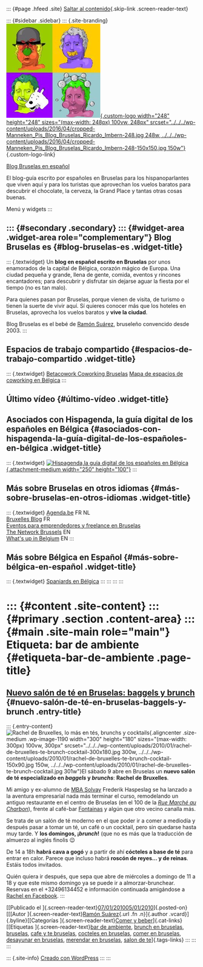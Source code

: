::: {#page .hfeed .site}
[Saltar al contenido](index.html#content){.skip-link
.screen-reader-text}

::: {#sidebar .sidebar}
::: {.site-branding}
[![](../../../wp-content/uploads/2016/04/cropped-Manneken_Pis_Blog_Bruselas_Ricardo_Imbern-248.jpg){.custom-logo
width="248" height="248" sizes="(max-width: 248px) 100vw, 248px"
srcset="../../../wp-content/uploads/2016/04/cropped-Manneken_Pis_Blog_Bruselas_Ricardo_Imbern-248.jpg 248w, ../../../wp-content/uploads/2016/04/cropped-Manneken_Pis_Blog_Bruselas_Ricardo_Imbern-248-150x150.jpg 150w"}](../../../index.html){.custom-logo-link}

[Blog Bruselas en español](../../../index.html)

El blog-guía escrito por españoles en Bruselas para los hispanoparlantes
que viven aquí y para los turistas que aprovechan los vuelos baratos
para descubrir el chocolate, la cerveza, la Grand Place y tantas otras
cosas buenas.

Menú y widgets
:::

::: {#secondary .secondary}
::: {#widget-area .widget-area role="complementary"}
Blog Bruselas es {#blog-bruselas-es .widget-title}
----------------

::: {.textwidget}
Un **blog en español escrito en Bruselas** por unos enamorados de la
capital de Bélgica, corazón mágico de Europa. Una ciudad pequeña y
grande, llena de gente, comida, eventos y rincones encantadores; para
descubrir y disfrutar sin dejarse aguar la fiesta por el tiempo (no es
tan malo).

Para quienes pasan por Bruselas, porque vienen de visita, de turismo o
tienen la suerte de vivir aquí. Sí quieres conocer más que los hoteles
en Bruselas, aprovecha los vuelos baratos y **vive la ciudad**.

Blog Bruselas es el bebé de [Ramón Suárez](http://www.ramonsuarez.com),
bruseleño convencido desde 2003.
:::

Espacios de trabajo compartido {#espacios-de-trabajo-compartido .widget-title}
------------------------------

::: {.textwidget}
[Betacowork Coworking Bruselas](http://www.betacowork.com) [Mapa de
espacios de coworking en Bélgica](http://coworkingbelgium.com)
:::

Último vídeo {#último-vídeo .widget-title}
------------

Asociados con Hispagenda, la guía digital de los españoles en Bélgica {#asociados-con-hispagenda-la-guía-digital-de-los-españoles-en-bélgica .widget-title}
---------------------------------------------------------------------

::: {.textwidget}
[![Hispagenda,la guía digital de los españoles en
Bélgica](../../../wp-content/uploads/2010/04/Hispagenda-250px.gif "Hispagenda, la guía digital de los españoles en Bélgica"){.attachment-medium
width="250" height="100"}](http://www.hispagenda.com)
:::

Más sobre Bruselas en otros idiomas {#más-sobre-bruselas-en-otros-idiomas .widget-title}
-----------------------------------

::: {.textwidget}
[Agenda.be](http://www.agenda.be) FR NL\
[Bruxelles Blog](http://www.bxlblog.be/) FR\
[Eventos para emprendedores y freelance en
Bruselas](http://www.betacowork.com/events/)\
[The Network
Brussels](http://groups.yahoo.com/group/TheNetworkBrussels/) EN\
[What\'s up in Belgium](http://www.whatsupin.be/) EN
:::

Más sobre Bélgica en Español {#más-sobre-bélgica-en-español .widget-title}
----------------------------

::: {.textwidget}
[Spaniards en Bélgica](http://www.spaniards.es/paises/belgica)
:::
:::
:::
:::

::: {#content .site-content}
::: {#primary .section .content-area}
::: {#main .site-main role="main"}
Etiqueta: bar de ambiente {#etiqueta-bar-de-ambiente .page-title}
=========================

[Nuevo salón de té en Bruselas: baggels y brunch](../../../index.html?p=1186) {#nuevo-salón-de-té-en-bruselas-baggels-y-brunch .entry-title}
-----------------------------------------------------------------------------

::: {.entry-content}
![Rachel de Bruxelles, lo más en tés, brunchs y
cocktails](../../../wp-content/uploads/2010/01/rachel-de-bruxelles-te-brunch-cocktail-300x180.jpg "Rachel de Bruxelles, lo más en tés, brunchs y cocktails"){.aligncenter
.size-medium .wp-image-1190 width="300" height="180"
sizes="(max-width: 300px) 100vw, 300px"
srcset="../../../wp-content/uploads/2010/01/rachel-de-bruxelles-te-brunch-cocktail-300x180.jpg 300w, ../../../wp-content/uploads/2010/01/rachel-de-bruxelles-te-brunch-cocktail-150x90.jpg 150w, ../../../wp-content/uploads/2010/01/rachel-de-bruxelles-te-brunch-cocktail.jpg 301w"}El
sábado 9 abre en Bruselas un **nuevo salón de té especializado en
*baggels* y *brunchs***: **Rachel de Bruxelles**.

Mi amigo y ex-alumno de [MBA
Solvay](http://www.solvay.edu/mba "El mejor MBA de Bélgica se gana en Solvay")
Frederik Haspeslag se ha lanzado a la aventura empresarial nada más
terminar el curso, remodelando un antiguo restaurante en el centro de
Bruselas (en el 100 de la [*Rue Marché au
Charbon*](http://maps.google.com/maps?source=s_q&hl=en&geocode=&q=100+rue+du+March%C3%A9+au+charbon&sll=50.845425,4.347609&sspn=0.009579,0.027874&ie=UTF8&radius=0.61&split=1&filter=0&rq=1&ev=zi&hq=100+rue+du+March%C3%A9+au+charbon&hnear=&z=16 "La calle Marché au charbon en el mapa")),
frente al café-bar
[Fontainas](http://www.ebru.be/Cafes/CafFontainas.html "Buena terraza y buena música en el Fontainas")
y algún que otro vecino canalla más.

Se trata de un salón de té moderno en el que poder ir a comer a mediodía
y después pasar a tomar un té, un café o un cocktail, pero sin quedarse
hasta muy tarde. Y **los domingos, ¡*brunch*!** (que no es más que la
traducción de almuerzo al inglés finolis 😉

De 14 a 18h **habrá cava a gogó** y a partir de ahí **cócteles a base de
té** para entrar en calor. Parece que incluso habrá **roscón de reyes...
y de reinas**. Estáis todos invitados.

Quién quiera ir después, que sepa que abre de miércoles a domingo de 11
a 18 y que este mismo domingo ya se puede ir a almorzar-brunchear.
Reservas en el +32496134452 e información continuada amigándose a
[Rachel en
Facebook](http://www.facebook.com/profile.php?ref=profile&id=100000270071491 "Perfil de Rachel en Facebook").
:::

[[Publicado el
]{.screen-reader-text}[07/01/201005/01/2010](../../../index.html?p=1186)]{.posted-on}[[[Autor
]{.screen-reader-text}[Ramón
Suárez](../../2010/04/30/index.html?author=2){.url .fn .n}]{.author
.vcard}]{.byline}[[Categorías ]{.screen-reader-text}[Comer y
beber](../../category/comer-y-beber/index.html)]{.cat-links}[[Etiquetas
]{.screen-reader-text}[bar de ambiente](index.html), [brunch en
bruselas](../brunch-en-bruselas/index.html),
[bruselas](../bruselas/index.html), [cafe y te
bruselas](../cafe-y-te-bruselas/index.html), [cocteles en
bruselas](../cocteles-en-bruselas/index.html), [comer en
bruselas](../comer-en-bruselas/index.html), [desayunar en
bruselas](../desayunar-en-bruselas/index.html), [merendar en
bruselas](../merendar-en-bruselas/index.html), [salon de
te](../salon-de-te/index.html)]{.tags-links}
:::
:::
:::

::: {.site-info}
[Creado con WordPress](https://es.wordpress.org/)
:::
:::
